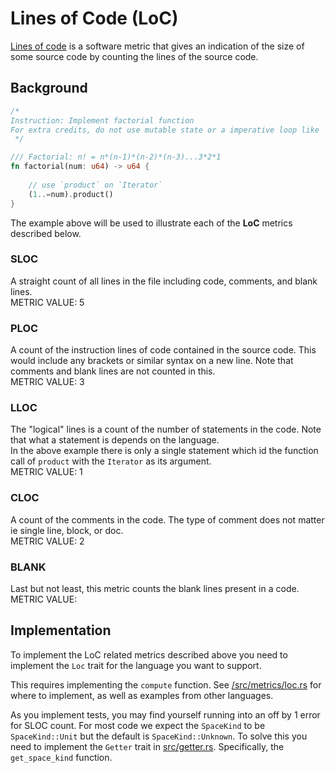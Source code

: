 # Lines of Code (LoC)

[Lines of code](https://en.wikipedia.org/wiki/Source_lines_of_code) is a software metric that gives an indication of the size of some source code by counting the lines of the source code.

## Background

```rust
/*
Instruction: Implement factorial function
For extra credits, do not use mutable state or a imperative loop like `for` or `while`.
 */

/// Factorial: n! = n*(n-1)*(n-2)*(n-3)...3*2*1
fn factorial(num: u64) -> u64 {
    
    // use `product` on `Iterator`
    (1..=num).product()
}
```

The example above will be used to illustrate each of the **LoC** metrics described below.

### SLOC

A straight count of all lines in the file including code, comments, and blank lines.  
METRIC VALUE: 5

### PLOC

A count of the instruction lines of code contained in the source code. This would include any brackets or similar syntax on a new line. 
Note that comments and blank lines are not counted in this.   
METRIC VALUE: 3

### LLOC

The "logical" lines is a count of the number of statements in the code. Note that what a statement is depends on the language.  
In the above example there is only a single statement which id the function call of `product` with the `Iterator` as its argument.  
METRIC VALUE: 1

### CLOC

A count of the comments in the code. The type of comment does not matter ie single line, block, or doc.  
METRIC VALUE: 2

### BLANK

Last but not least, this metric counts the blank lines present in a code.
METRIC VALUE: 

## Implementation

To implement the LoC related metrics described above you need to implement the `Loc` trait for the language you want to support.

This requires implementing the `compute` function.
See [/src/metrics/loc.rs](https://github.com/mozilla/rust-code-analysis/blob/master/src/metrics/loc.rs) for where to implement, as well as examples from other languages.

As you implement tests, you may find yourself running into an off by 1 error for SLOC count. 
For most code we expect the `SpaceKind` to be `SpaceKind::Unit` but the default is `SpaceKind::Unknown`.
To solve this you need to implement the `Getter` trait in [src/getter.rs](https://github.com/mozilla/rust-code-analysis/blob/master/src/getter.rs). Specifically, the `get_space_kind` function.